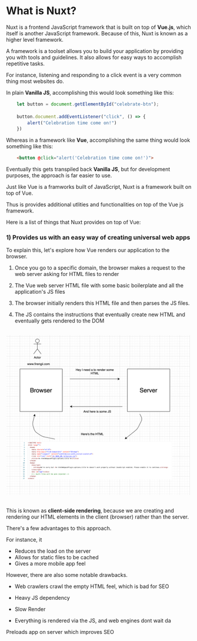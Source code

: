 # What is Nuxt?

Nuxt is a frontend JavaScript framework that is built on top of **Vue.js**, which itself is another JavaScript framework. Because of this, Nuxt is known as a higher level framework.

A framework is a toolset allows you to build your application by providing you with tools and guidelines. It also allows for easy ways to accomplish repetitive tasks.

For instance, listening and responding to a click event is a very common thing most websites do.

In plain **Vanilla JS**, accomplishing this would look something like this:

```javascript
    let button = document.getElementById("celebrate-btn");

    button.document.addEventListener("click", () => {
        alert("Celebration time come on!")
    })
```

Whereas in a framework like **Vue**, accomplishing the same thing would look something like this:

```html
    <button @click="alert('Celebration time come on!')">
```

Eventually this gets transpiled back **Vanilla JS**, but for development purposes, the approach is far easier to use.

Just like Vue is a framworks built of JavaScript, Nuxt is a framework built on top of Vue.

Thus is provides additional utlities and functionalities on top of the Vue js framework.

Here is a list of things that Nuxt provides on top of Vue:

### 1) Provides us with an easy way of creating universal web apps

To explain this, let's explore how Vue renders our application to the browser.

1) Once you go to a specific domain, the browser makes a request to the web server asking for HTML files to render

2) The Vue web server HTML file with some basic boilerplate and all the application's JS files

3) The browser initially renders this HTML file and then parses the JS files.

4) The JS contains the instructions that eventually create new HTML and eventually gets rendered to the DOM

<br />
<img src="../Images/02-CSR.png" width="500px" />
<br />
<br />

This is known as **client-side rendering**, because we are creating and rendering our HTML elements in the client (browser) rather than the server.

There's a few advantages to this approach.

For instance, it

- Reduces the load on the server
- Allows for static files to be cached
- Gives a more mobile app feel

However, there are also some notable drawbacks.

- Web crawlers crawl the empty HTML feel, which is bad for SEO
- Heavy JS dependency
- Slow Render

- Everything is rendered via the JS, and web engines dont wait da

Preloads app on server which improves SEO
